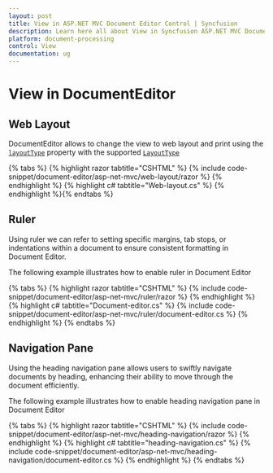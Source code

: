 ```yaml
---
layout: post
title: View in ASP.NET MVC Document Editor Control | Syncfusion
description: Learn here all about View in Syncfusion ASP.NET MVC Document Editor component of Syncfusion Essential JS 2 and more.
platform: document-processing
control: View
documentation: ug
---
```


# View in DocumentEditor

## Web Layout

DocumentEditor allows to change the view to web layout and print using the [`layoutType`](https://help.syncfusion.com/cr/aspnetcore-js2/Syncfusion.EJ2.DocumentEditor.DocumentEditor.html#Syncfusion_EJ2_DocumentEditor_DocumentEditor_LayoutType) property with the supported [`LayoutType`](https://help.syncfusion.com/cr/aspnetcore-js2/Syncfusion.EJ2.DocumentEditor.LayoutType.html)


{% tabs %}
{% highlight razor tabtitle="CSHTML" %}
{% include code-snippet/document-editor/asp-net-mvc/web-layout/razor %}
{% endhighlight %}
{% highlight c# tabtitle="Web-layout.cs" %}
{% endhighlight %}{% endtabs %}

## Ruler

Using ruler we can refer to setting specific margins, tab stops, or indentations within a document to ensure consistent formatting in Document Editor.

The following example illustrates how to enable ruler in Document Editor


{% tabs %}
{% highlight razor tabtitle="CSHTML" %}
{% include code-snippet/document-editor/asp-net-mvc/ruler/razor %}
{% endhighlight %}
{% highlight c# tabtitle="Document-editor.cs" %}
{% include code-snippet/document-editor/asp-net-mvc/ruler/document-editor.cs %}
{% endhighlight %}
{% endtabs %}

## Navigation Pane

Using the heading navigation pane allows users to swiftly navigate documents by heading, enhancing their ability to move through the document efficiently.

The following example illustrates how to enable heading navigation pane in Document Editor


{% tabs %}
{% highlight razor tabtitle="CSHTML" %}
{% include code-snippet/document-editor/asp-net-mvc/heading-navigation/razor %}
{% endhighlight %}
{% highlight c# tabtitle="heading-navigation.cs" %}
{% include code-snippet/document-editor/asp-net-mvc/heading-navigation/document-editor.cs %}
{% endhighlight %}
{% endtabs %}